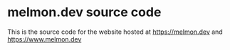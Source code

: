 # melmon.dev source code

This is the source code for the website hosted at https://melmon.dev and https://www.melmon.dev